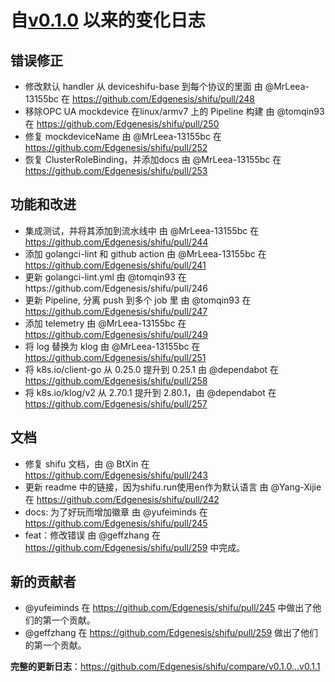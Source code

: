 # 自[v0.1.0](https://github.com/Edgenesis/shifu/releases/tag/v0.1.0) 以来的变化日志

## 错误修正
* 修改默认 handler 从 deviceshifu-base 到每个协议的里面 由 @MrLeea-13155bc 在 https://github.com/Edgenesis/shifu/pull/248
* 移除OPC UA mockdevice 在linux/armv7 上的 Pipeline 构建 由 @tomqin93 在 https://github.com/Edgenesis/shifu/pull/250
* 修复 mockdeviceName 由 @MrLeea-13155bc 在 https://github.com/Edgenesis/shifu/pull/252
* 恢复 ClusterRoleBinding，并添加docs 由 @MrLeea-13155bc 在 https://github.com/Edgenesis/shifu/pull/253

## 功能和改进
* 集成测试，并将其添加到流水线中 由 @MrLeea-13155bc 在 https://github.com/Edgenesis/shifu/pull/244
* 添加 golangci-lint 和 github action 由 @MrLeea-13155bc 在 https://github.com/Edgenesis/shifu/pull/241
* 更新 golangci-lint.yml 由 @tomqin93 在https://github.com/Edgenesis/shifu/pull/246
* 更新 Pipeline, 分离 push 到多个 job 里 由 @tomqin93 在 https://github.com/Edgenesis/shifu/pull/247
* 添加 telemetry 由 @MrLeea-13155bc 在 https://github.com/Edgenesis/shifu/pull/249
* 将 log 替换为 klog 由 @MrLeea-13155bc 在 https://github.com/Edgenesis/shifu/pull/251
* 将 k8s.io/client-go 从 0.25.0 提升到 0.25.1 由 @dependabot 在 https://github.com/Edgenesis/shifu/pull/258
* 将 k8s.io/klog/v2 从 2.70.1 提升到 2.80.1，由 @dependabot 在 https://github.com/Edgenesis/shifu/pull/257

## 文档
* 修复 shifu 文档，由 @ BtXin 在 https://github.com/Edgenesis/shifu/pull/243
* 更新 readme 中的链接，因为shifu.run使用en作为默认语言 由 @Yang-Xijie 在 https://github.com/Edgenesis/shifu/pull/242
* docs: 为了好玩而增加徽章 由 @yufeiminds 在 https://github.com/Edgenesis/shifu/pull/245
* feat：修改错误 由 @geffzhang 在 https://github.com/Edgenesis/shifu/pull/259 中完成。

## 新的贡献者
* @yufeiminds 在 https://github.com/Edgenesis/shifu/pull/245 中做出了他们的第一个贡献。
* @geffzhang 在 https://github.com/Edgenesis/shifu/pull/259 做出了他们的第一个贡献。

**完整的更新日志**：https://github.com/Edgenesis/shifu/compare/v0.1.0...v0.1.1